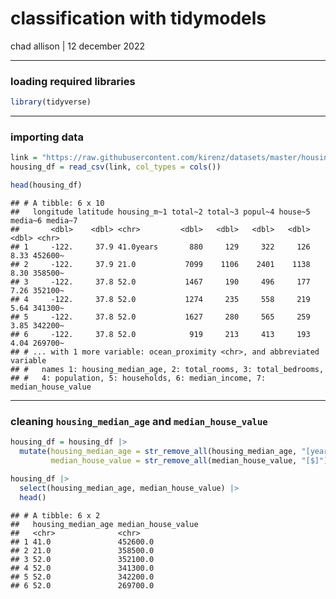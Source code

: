classification with tidymodels
================
chad allison \| 12 december 2022

------------------------------------------------------------------------

### loading required libraries

``` r
library(tidyverse)
```

------------------------------------------------------------------------

### importing data

``` r
link = "https://raw.githubusercontent.com/kirenz/datasets/master/housing_unclean.csv"
housing_df = read_csv(link, col_types = cols())

head(housing_df)
```

    ## # A tibble: 6 x 10
    ##   longitude latitude housing_m~1 total~2 total~3 popul~4 house~5 media~6 media~7
    ##       <dbl>    <dbl> <chr>         <dbl>   <dbl>   <dbl>   <dbl>   <dbl> <chr>  
    ## 1     -122.     37.9 41.0years       880     129     322     126    8.33 452600~
    ## 2     -122.     37.9 21.0           7099    1106    2401    1138    8.30 358500~
    ## 3     -122.     37.8 52.0           1467     190     496     177    7.26 352100~
    ## 4     -122.     37.8 52.0           1274     235     558     219    5.64 341300~
    ## 5     -122.     37.8 52.0           1627     280     565     259    3.85 342200~
    ## 6     -122.     37.8 52.0            919     213     413     193    4.04 269700~
    ## # ... with 1 more variable: ocean_proximity <chr>, and abbreviated variable
    ## #   names 1: housing_median_age, 2: total_rooms, 3: total_bedrooms,
    ## #   4: population, 5: households, 6: median_income, 7: median_house_value

------------------------------------------------------------------------

### cleaning `housing_median_age` and `median_house_value`

``` r
housing_df = housing_df |>
  mutate(housing_median_age = str_remove_all(housing_median_age, "[years]"),
         median_house_value = str_remove_all(median_house_value, "[$]"))

housing_df |>
  select(housing_median_age, median_house_value) |>
  head()
```

    ## # A tibble: 6 x 2
    ##   housing_median_age median_house_value
    ##   <chr>              <chr>             
    ## 1 41.0               452600.0          
    ## 2 21.0               358500.0          
    ## 3 52.0               352100.0          
    ## 4 52.0               341300.0          
    ## 5 52.0               342200.0          
    ## 6 52.0               269700.0

